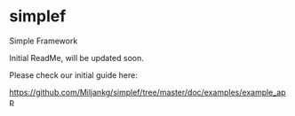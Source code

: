 # simplef
Simple Framework

Initial ReadMe, will be updated soon.

Please check our initial guide here:

https://github.com/Miljankg/simplef/tree/master/doc/examples/example_app

